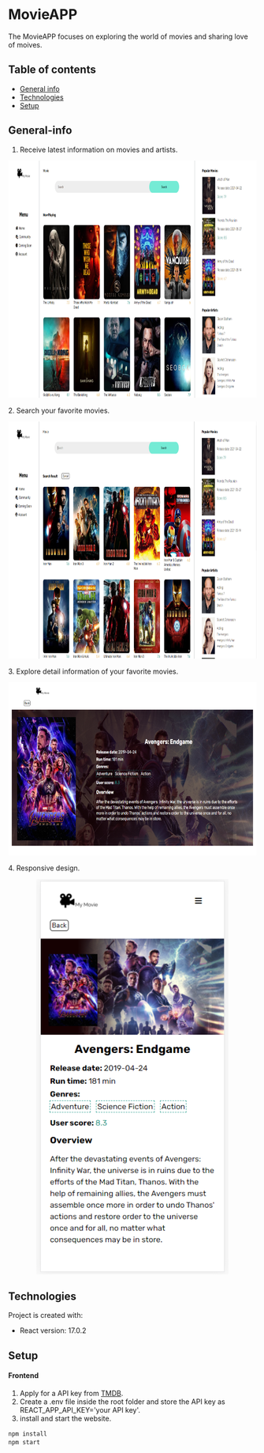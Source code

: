 # MovieAPP
The MovieAPP focuses on exploring the world of movies and sharing love of moives.

## Table of contents
* [General info](#General-info)
* [Technologies](#Technologies)
* [Setup](#Setup)



## General-info
1. Receive latest information on movies and artists.
<p align="center">
<img src='image/Home.PNG' width='900' height='480' />
<p>
2. Search your favorite movies.
<p align="center">
<img src='image/SearchReult.PNG' width='900' height='480' />
<p>
3. Explore detail information of your favorite movies.
<p align="center">
<img src='image/MovieDetail.PNG' width='700' height='350' />
<p>
4. Responsive design.
<p align="center">
<img src='image/Responsive.PNG' width='390' height='800' />
<p>


## Technologies
Project is created with:
* React version: 17.0.2

## Setup
#### Frontend 
1. Apply for a API key from <a href='https://www.themoviedb.org/' target='_blank'>TMDB</a>.
2. Create a .env file inside the root folder and store the API key as REACT_APP_API_KEY='your API key'.
3. install and start the website.
```bash
npm install
npm start
```

